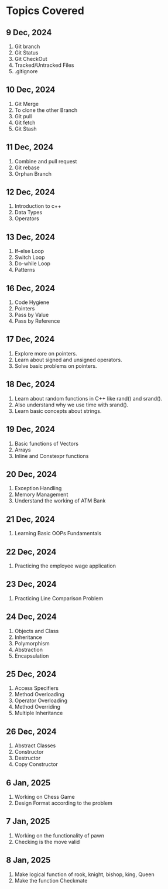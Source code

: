 # Topics Covered

## 9 Dec, 2024
1. Git branch  
2. Git Status  
3. Git CheckOut  
4. Tracked/Untracked Files  
5. .gitignore  

## 10 Dec, 2024
1. Git Merge  
2. To clone the other Branch  
3. Git pull  
4. Git fetch  
5. Git Stash  

## 11 Dec, 2024
1. Combine and pull request  
2. Git rebase  
3. Orphan Branch

## 12 Dec, 2024
1. Introduction to c++
2. Data Types
3. Operators

## 13 Dec, 2024
1. If-else Loop
2. Switch Loop
3. Do-while Loop
4. Patterns

## 16 Dec, 2024
1. Code Hygiene
2. Pointers
3. Pass by Value
4. Pass by Reference  
                 
## 17 Dec, 2024
1. Explore more on pointers.
2. Learn about signed and unsigned operators.
3. Solve basic problems on pointers.               

## 18 Dec, 2024
1. Learn about random functions in C++ like rand() and srand().
2. Also understand why we use time with srand().
3. Learn basic concepts about strings.

## 19 Dec, 2024
1. Basic functions of Vectors
2. Arrays
3. Inline and Constexpr functions

## 20 Dec, 2024
1. Exception Handling
2. Memory Management
3. Understand the working of ATM Bank

## 21 Dec, 2024
1. Learning Basic OOPs Fundamentals

## 22 Dec, 2024
1. Practicing the employee wage application

## 23 Dec, 2024
1. Practicing Line Comparison Problem

## 24 Dec, 2024
1. Objects and Class
2. Inheritance
3. Polymorphism
4. Abstraction
5. Encapsulation

## 25 Dec, 2024
1. Access Specifiers
2. Method Overloading
3. Operator Overloading
4. Method Overriding
5. Multiple Inheritance

## 26 Dec, 2024
1. Abstract Classes
2. Constructor
3. Destructor
4. Copy Constructor

## 6 Jan, 2025
1. Working on Chess Game
2. Design Format according to the problem

## 7 Jan, 2025
1. Working on the functionality of pawn
2. Checking is the move valid

## 8 Jan, 2025
1. Make logical function of rook, knight, bishop, king, Queen
2. Make the function Checkmate
